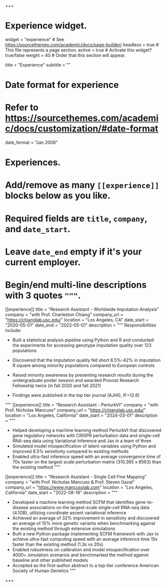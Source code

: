 +++
# Experience widget.
widget = "experience"  # See https://sourcethemes.com/academic/docs/page-builder/
headless = true  # This file represents a page section.
active = true  # Activate this widget? true/false
weight = 40  # Order that this section will appear.

title = "Experience"
subtitle = ""

# Date format for experience
#   Refer to https://sourcethemes.com/academic/docs/customization/#date-format
date_format = "Jan 2006"

# Experiences.
#   Add/remove as many `[[experience]]` blocks below as you like.
#   Required fields are `title`, `company`, and `date_start`.
#   Leave `date_end` empty if it's your current employer.
#   Begin/end multi-line descriptions with 3 quotes `"""`.

  [[experience]]
  title = "Research Assistant - Worldwide Imputation Analysis"
  company = "with Prof. Charleston Chiang"
  company_url = "https://chianglab.usc.edu/"
  location = "Los Angeles, CA"
  date_start = "2020-05-01"
  date_end = "2022-05-01"
  description = """
  Responsibilities include:
 *	Built a statistical analysis pipeline using Python and R and conducted the
experiments for accessing genotype imputation quality over 123 populations

* 	Discovered that the imputation quality fell short 6.5%–42% in imputation R square among minority populations compared to European controls 
* 	Raised minority awareness by presenting research results during the undergraduate poster session and awarded Provost Research Fellowship twice (in fall 2020 and fall 2021)
*   Findings were published in the top tier journal (AJHG, IF=12.6)


  """
[[experience]]
  title = "Research Assistant - PerturbVI"
  company = "with Prof. Nicholas Mancuso"
  company_url = "https://chianglab.usc.edu/"
  location = "Los Angeles, California"
  date_start = "2024-03-01"
  description = """
*  Helped developing a machine learning method PerturbVI that discovered gene regulatory networks with CRISPR perturbation data and single-cell RNA-seq data using Variational Inference and Jax in a team of three
*  Simulated model misspecification of latent variables using Python and improved 6.5% sensitivity compared to existing methods
*  Enabled ultra-fast inference speed with an average convergence time of 70x faster on the largest scale perturbation matrix (310,385 x 8563) than the existing method
  """

 [[experience]]
  title = "Research Assistant - Single Cell Fine Mapping"
  company = "with Prof. Nicholas Mancuso & Prof. Steven Gazal"
  company_url = "https://www.mancusolab.com"
  location = "Los Angeles, California"
  date_start = "2022-08-18"
  description = """
  
 *	 Developed a machine learning method SCFM that identifies gene-to-disease associations on the
largest-scale single-cell RNA-seq data (4.1GB), utilizing coordinate ascent variational inference
 *   Achieved an average of 32% improvement in sensitivity and discovered an average of 15% more genetic variants when benchmarking against the existing method through extensive simulations
 *   Built a new Python package implementing SCFM framework with Jax to achieve ultra-fast computing speed with an average inference time 15x faster than the existing method (1.3s vs 20s)
 *   Enabled robustness on calibration and model misspecification over 4000+ simulation scenarios and benchmarked the method against baseline and other published models
 *   Accepted as the first-author abstract to a top-tier conference American Society of Human Genetics
  """

+++
